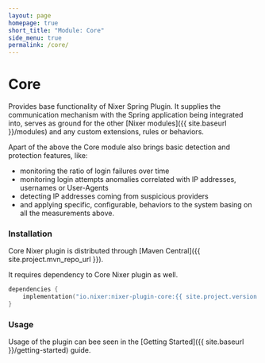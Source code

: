 ```yaml
---
layout: page
homepage: true
short_title: "Module: Core"
side_menu: true
permalink: /core/
---
```


# Core

Provides base functionality of Nixer Spring Plugin. 
It supplies the communication mechanism with the Spring application being integrated into, 
serves as ground for the other [Nixer modules]({{ site.baseurl }}/modules) and any custom extensions, rules or behaviors. 

Apart of the above the Core module also brings basic detection and protection features, like:

- monitoring the ratio of login failures over time
- monitoring login attempts anomalies correlated with IP addresses, usernames or User-Agents
- detecting IP addresses coming from suspicious providers
- and applying specific, configurable, behaviors to the system basing on all the measurements above.

### Installation

Core Nixer plugin is distributed through [Maven Central]({{ site.project.mvn_repo_url }}).

It requires dependency to Core Nixer plugin as well.

```kotlin
dependencies {
    implementation("io.nixer:nixer-plugin-core:{{ site.project.version }}")
}
```

### Usage

Usage of the plugin can bee seen in the [Getting Started]({{ site.baseurl }}/getting-started) guide.
